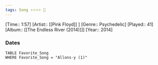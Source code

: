 ```yaml
---
tags: Song ⭐⭐⭐⭐ 💛
---
```

[Time:: 1:57]
[Artist:: [[Pink Floyd]] ]
[Genre:: Psychedelic]
[Played:: 41]
[Album:: [[The Endless River (2014)]]]
[Year:: 2014]
### Dates
````dataview
TABLE Favorite_Song
WHERE Favorite_Song = "Allons-y (1)"
````